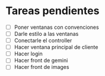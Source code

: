 # Tareas pendientes

- [ ] Poner ventanas con convenciones
- [ ] Darle estilo a las ventanas
- [ ] Conectarle el controller
- [ ] Hacer ventana principal de cliente
- [ ] Hacer login
- [ ] Hacer front de gemini
- [ ] Hacer front de images